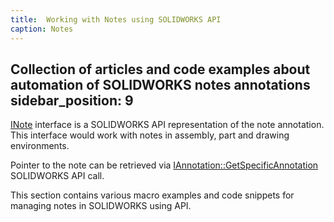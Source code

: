 ```yaml
---
title:  Working with Notes using SOLIDWORKS API
caption: Notes
---
```

 Collection of articles and code examples about automation of SOLIDWORKS notes annotations
sidebar_position: 9
---
[INote](https://help.solidworks.com/2018/english/api/sldworksapi/SolidWorks.Interop.sldworks~SolidWorks.Interop.sldworks.INote.html) interface is a SOLIDWORKS API representation of the note annotation. This interface would work with notes in assembly, part and drawing environments.

Pointer to the note can be retrieved via [IAnnotation::GetSpecificAnnotation](https://help.solidworks.com/2018/english/api/sldworksapi/solidworks.interop.sldworks~solidworks.interop.sldworks.iannotation~getspecificannotation.html) SOLIDWORKS API call.

This section contains various macro examples and code snippets for managing notes in SOLIDWORKS using API.
